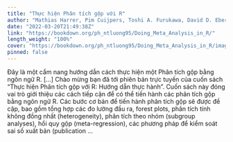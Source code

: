 ```yaml
---
title: "Thực hiện Phân tích gộp với R"
author: "Mathias Harrer, Pim Cuijpers, Toshi A. Furukawa, David D. Ebert"
date: "2022-03-20T21:49:38Z"
link: "https://bookdown.org/ph_ntluong95/Doing_Meta_Analysis_in_R/"
length_weight: "100%"
cover: "https://bookdown.org/ph_ntluong95/Doing_Meta_Analysis_in_R/images/cover.png"
pinned: false
---
```


Đây là một cẩm nang hướng dẫn cách thực hiện một Phân tích gộp bằng ngôn ngữ R. [...] Chào mừng bạn đã tới phiên bản trực tuyến của cuốn sách “Thực hiện Phân tích gộp với R: Hướng dẫn thực hành”. Cuốn sách này đóng vai trò giới thiệu các cách tiếp cận để có thể tiến hành các phân tích gộp bằng ngôn ngữ R. Các bước cơ bản để tiến hành phân tích gộp sẽ được đề cập, bao gồm tổng hợp các đo lường đầu ra, forest plots, phân tích tính không đồng nhất (heterogeneity), phân tích theo nhóm (subgroup analyses), hồi quy gộp (meta-regression), các phương pháp để kiểm soát sai số xuất bản (publication ...
